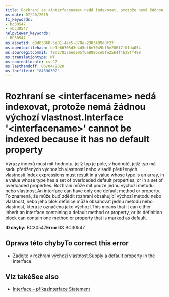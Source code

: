 ```yaml
---
title: Rozhraní se <interfacename> nedá indexovat, protože nemá žádnou výchozí vlastnost.
ms.date: 07/20/2015
f1_keywords:
- bc30547
- vbc30547
helpviewer_keywords:
- BC30547
ms.assetid: d9d83868-5e81-4ec5-878e-2303489d8f2f
ms.openlocfilehash: be1e66705d3e4d5ef6e7049bf8e286f7f01da054
ms.sourcegitcommit: f8c270376ed905f6a8896ce0fe25b4f4b38ff498
ms.translationtype: MT
ms.contentlocale: cs-CZ
ms.lasthandoff: 06/04/2020
ms.locfileid: "84390302"
---
```

# <a name="interface-interfacename-cannot-be-indexed-because-it-has-no-default-property"></a><span data-ttu-id="737de-102">Rozhraní se \<interfacename> nedá indexovat, protože nemá žádnou výchozí vlastnost.</span><span class="sxs-lookup"><span data-stu-id="737de-102">Interface '\<interfacename>' cannot be indexed because it has no default property</span></span>
<span data-ttu-id="737de-103">Výrazy indexů musí mít hodnotu, jejíž typ je pole, v hodnotě, jejíž typ má sadu přetížených výchozích vlastností nebo v sadě přetížených vlastností.</span><span class="sxs-lookup"><span data-stu-id="737de-103">Index expressions must result in a value whose type is an array, in a value whose type has a set of overloaded default properties, or in a set of overloaded properties.</span></span> <span data-ttu-id="737de-104">Rozhraní může mít pouze jednu výchozí metodu nebo vlastnost.</span><span class="sxs-lookup"><span data-stu-id="737de-104">An interface can have only one default method or property.</span></span> <span data-ttu-id="737de-105">To znamená, že může buď zdědit rozhraní obsahující výchozí metodu nebo vlastnost, nebo jeho blok definice může obsahovat jednu metodu nebo vlastnost, která je označena jako výchozí.</span><span class="sxs-lookup"><span data-stu-id="737de-105">This means that it can either inherit an interface containing a default method or property, or its definition block can contain one method or property that is marked as default.</span></span>  
  
 <span data-ttu-id="737de-106">**ID chyby:** BC30547</span><span class="sxs-lookup"><span data-stu-id="737de-106">**Error ID:** BC30547</span></span>  
  
## <a name="to-correct-this-error"></a><span data-ttu-id="737de-107">Oprava této chyby</span><span class="sxs-lookup"><span data-stu-id="737de-107">To correct this error</span></span>  
  
- <span data-ttu-id="737de-108">Zadejte v rozhraní výchozí vlastnost.</span><span class="sxs-lookup"><span data-stu-id="737de-108">Supply a default property in the interface.</span></span>  
  
## <a name="see-also"></a><span data-ttu-id="737de-109">Viz také</span><span class="sxs-lookup"><span data-stu-id="737de-109">See also</span></span>

- [<span data-ttu-id="737de-110">Interface – příkaz</span><span class="sxs-lookup"><span data-stu-id="737de-110">Interface Statement</span></span>](../language-reference/statements/interface-statement.md)
